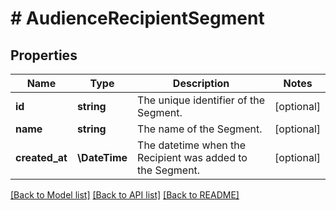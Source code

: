 # # AudienceRecipientSegment

## Properties

Name | Type | Description | Notes
------------ | ------------- | ------------- | -------------
**id** | **string** | The unique identifier of the Segment. | [optional]
**name** | **string** | The name of the Segment. | [optional]
**created_at** | **\DateTime** | The datetime when the Recipient was added to the Segment. | [optional]

[[Back to Model list]](../../README.md#models) [[Back to API list]](../../README.md#endpoints) [[Back to README]](../../README.md)
